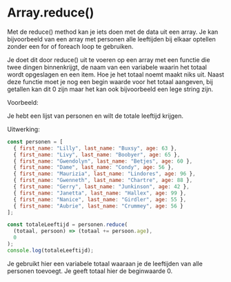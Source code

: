 # Array.reduce()

Met de reduce() method kan je iets doen met de data uit een array. Je kan bijvoorbeeld van een array met personen alle leeftijden bij elkaar optellen zonder een for of foreach loop te gebruiken.

Je doet dit door reduce() uit te voeren op een array met een functie die twee dingen binnenkrijgt, de naam van een variabele waarin het totaal wordt opgeslagen en een item. Hoe je het totaal noemt maakt niks uit. Naast deze functie moet je nog een begin waarde voor het totaal aangeven, bij getallen kan dit 0 zijn maar het kan ook bijvoorbeeld een lege string zijn.

Voorbeeld:

Je hebt een lijst van personen en wilt de totale leeftijd krijgen.

Uitwerking:

```javascript
const personen = [
  { first_name: "Lilly", last_name: "Buxsy", age: 63 },
  { first_name: "Livy", last_name: "Boobyer", age: 65 },
  { first_name: "Gwendolyn", last_name: "Betjes", age: 60 },
  { first_name: "Dame", last_name: "Condy", age: 56 },
  { first_name: "Maurizia", last_name: "Lindores", age: 96 },
  { first_name: "Gwenneth", last_name: "Chartre", age: 88 },
  { first_name: "Gerry", last_name: "Junkinson", age: 42 },
  { first_name: "Janetta", last_name: "Hallex", age: 99 },
  { first_name: "Nanice", last_name: "Girdler", age: 55 },
  { first_name: "Aubrie", last_name: "Crummey", age: 56 }
];

const totaleLeeftijd = personen.reduce(
  (totaal, persoon) => (totaal += persoon.age),
  0
);
console.log(totaleLeeftijd);
```

Je gebruikt hier een variabele totaal waaraan je de leeftijden van alle personen toevoegt. Je geeft totaal hier de beginwaarde 0.
